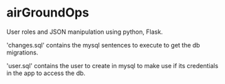 # airGroundOps
User roles and JSON manipulation using python, Flask. 

'changes.sql' contains the mysql sentences to execute to get the db migrations.

'user.sql' contains the user to create in mysql to make use if its credentials
in the app to access the db.
